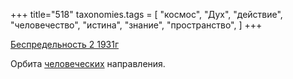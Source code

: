 +++
title="518"
taxonomies.tags = [
 "космос",
 "Дух",
 "действие",
 "человечество",
 "истина",
 "знание",
 "пространство",
]
+++

[Беспредельность 2 1931г](/agni/1931)

Орбита [человеческих](/tags/знание) направления.   

